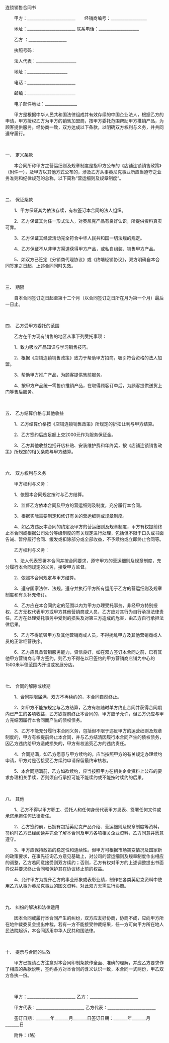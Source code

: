 



连锁销售合同书



 

　　甲方：________________________　　经销商编号：__________________

　　地址：________________________ 联系电话：____________________　　

　　乙方 ：___________________ 

　　执照号码：

　　法人代表：____________________　

　　地址：____________________ 

　　电话：________________________

　　邮编：________________________

　　电子邮件地址：________________　　

　　甲方是根据中华人民共和国法律组成并有效存续的中国企业法人，根据乙方的申请，甲方授权乙方为甲方的销售加盟商，按甲方委托范围帮助甲方推销产品，为顾客提供服务。经协商一致，双方达成以下条款，以明确双方权利与义务，并共同遵守履行。

　　

一、
定义条款　　

　　本合同所称甲方之营运细则及规章制度是指甲方公布的《店铺连锁销售政策》（附件一），及甲方以其他方式公布的，涉及乙方从事英尼克事业所应当遵守之业务准则和纪律规范的总称，以下简称“营运细则及规章制度”。

　　

二、
保证条款　　

　　1、甲方保证其为依法存续，有权签订本合同的法人组织。

　　2、乙方保证其为任一形式法人，对英尼克产品有良好认识，所提供资料真实可靠。

　　3、乙方保证其经营活动完全符合中华人民共和国一切法规的规定。

　　4、乙方保证不从非甲方渠道获得甲方产品，或私自组装、销售甲方产品。

　　5、如双方已签定《分销商代理协议》或《终端经销协议》，双方明确自本合同签定之日起，上述合同同时失效。

　　

三、
期限　　

　　自本合同签订之日起至第十二个月（以合同签订之日所在月为第一个月）最后一日止。

　　

四、
乙方受甲方委托的范围　　

　　乙方在甲方现有销售的地区从事下列受托事项：

　　1、致力吸收产品知识与学习销售技巧。

　　2、根据《店铺连锁销售政策》致力于帮助甲方招商，吸引符合资格的法人加盟。

　　3、帮助甲方推广产品，为顾客提供售前服务。

　　4、按甲方产品统一零售价推销产品，在取得顾客订单后，为顾客提供送货上门等售后服务。

　　

五、
乙方结算价格与其他收益　　

　　1、乙方结算价格按《店铺连锁销售政策》所规定的折扣让利与甲方结算。

　　2、乙方签约后应足额上交2000元作为服务保证金。

　　3、乙方其他收益包括开店补贴、安装维护费和年终奖，按《店铺连锁销售政策》所规定的相关条款与甲方结算。

　　

六、
双方权利与义务　　

　　甲方权利与义务：

　　1、依照本合同规定按时与乙方结算。

　　2、监督乙方依本合同及甲方的营运细则及制度，充分履行本合同。

　　3、根据实际需要制定和修订有关的营运细则或规章制度。

　　4、如乙方违反本合同的约定及甲方的营运细则及规章制度，甲方有权提前终止本合同或根据公司处分等级制度的有关规定进行处理，包括但不限于口头或书面告诫、暂停履行合同、缓发或扣除部分或全部收益，不予续约或立即终止合同等。

　　乙方权利与义务：

　　1、法人代表签署本合同并按合同要求，遵守甲方的营运细则及规章制度，充分履行本合同规定的义务，接受甲方监督。

　　2、依照本合同规定与甲方结算。

　　3、遵守国家法律、法规，遵守并执行甲方所有运用于乙方的营运细则及规章制度和有关补充修订。

　　4、乙方应在本合同约定的范围以内为甲方办理受托事务，非经甲方特别授权，乙方无权代表甲方或甲方其他营销商或人员，乙方应对其行为自行承担法律责任，乙方在处理受托事务中受到的损失及对第三方造成的危害，由乙方自行承担法律后果。

　　5、乙方不得诋毁甲方及其他营销商或人员，不得扰乱甲方及其他营销商或人员的正常经营秩序。

　　6、乙方应具备营销服务能力，资信良好，如在双方签订本合同之前，已有其他甲方营销商与甲方签约，则乙方不得在以已签约的甲方营销商店铺为中心的1500米半径范围内开设或发展分店。

　　

七、
合同的解除或续期　　

　　1、合同期限届满，双方不再续约的，本合同自然终止。

　　2、如甲方不能按规定与乙方结算，乙方有权随时单方终止合同并获得合同期内已产生的各项收益，乙方欲提前终止本合同的，甲方应予允许，但乙方仍应与甲方完结因履行本合同而产生的债权债务。

　　3、乙方不能充分履行本合同义务，包括但不限于违反甲方的运营细则及规章制度的，甲方有权提前终止本合同，并与乙方结清因履行本合同产生的债权债务，因乙方违约给甲方造成损失的，甲方有权追究乙方的违约责任。

　　4、合同期满，如乙方愿意与甲方续约的，应当按照甲方的有关规定办理续约申请，甲方对是否接受乙方续约申请保留最终审核权。

　　5、本合同期满前，乙方如欲续约，应当按照甲方在相关企业资料上公布的要求办理相关手续，否则须自行承担可能不能续约或不能按时续约的后果。

　　

八、
其他　　

　　1、乙方不得以甲方职工、受托人和任何身份代表甲方发表、签署任何文件或承诺承担任何法律责任。

　　2、乙方签约前，已拥有包括英尼克产品介绍、营运细则及规章制度等资料，签约时乙方已经阅读并完全了解本合同及甲方各项相关企业资料，乙方同意并愿意遵守。

　　3、甲方应保持政策的稳定性和连续性。但甲方可根据市场突变情况及国家新的政策要求，在事先征询乙方意见基础上，对公司的营运细则及规章制度作出相应的调整，乙方若同意接受则双方续约；否则，乙方有权对甲方的上述调整提出书面异议并要求终止合同和保护其在协议终止前的权益。

　　4、允许甲方为提升乙方的事业形象或表彰业绩，制作在各类英尼克资料中使用乙方从事为英尼克事业的图文资料，对此双方无需进行协商。

　　

九、
纠纷的解决和法律适用　　

　　因本合同或履行本合同产生的纠纷，双方应友好协商，协商不成，应向甲方所在地仲裁委员会提出仲裁，若有一方不能接受仲裁结果，任一方可向甲方所在地人民法院起诉，本合同适用中华人民共和国法律。

　　

十、
提示与合同的生效　　

　　甲方已提请乙方注意对本合同印制条款作全面、准确的理解，并应乙方要求作了相应的条款说明，签约各方对本合同的含义认识一致，本合同一式两份，甲乙双方各执一份。　　

　　

　　甲方：________________________ 乙方：________________________

　　甲方代表：________________________ 乙方代表：________________________

　　签订日期：_______年_______月_______日签订日期：_______年_______月_______日　　

　　附件：（略）

　　